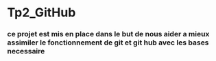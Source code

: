 # Tp2_GitHub
### ce projet est mis en place dans le but de  nous aider a mieux assimiler le fonctionnement de git et git hub avec les bases necessaire 
